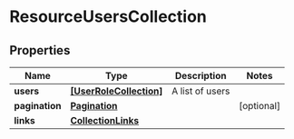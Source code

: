 # ResourceUsersCollection

## Properties

Name | Type | Description | Notes
------------ | ------------- | ------------- | -------------
**users** | [**[UserRoleCollection]**](UserRoleCollection.md) | A list of users | 
**pagination** | [**Pagination**](Pagination.md) |  | [optional] 
**links** | [**CollectionLinks**](CollectionLinks.md) |  | 


